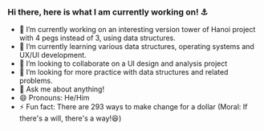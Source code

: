 ### Hi there, here is what I am currently working on! ⚓️

- 🔭 I’m currently working on an interesting version tower of Hanoi project with 4 pegs instead of 3, using data structures.
- 🌱 I’m currently learning various data structures, operating systems and UX/UI development.
- 👯 I’m looking to collaborate on a UI design and analysis project
- 🤔 I’m looking for more practice with data structures and related problems.
- 💬 Ask me about anything!
- 😄 Pronouns: He/Him
- ⚡ Fun fact: There are 293 ways to make change for a dollar (Moral: If there's a will, there's a way!😆)

